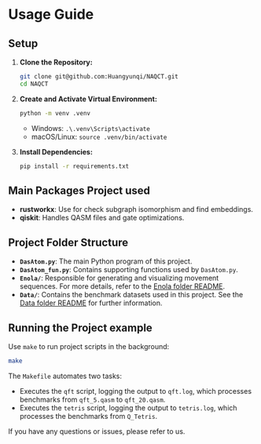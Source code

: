 
# Usage Guide

## Setup

1. **Clone the Repository:**

   ```bash
   git clone git@github.com:Huangyunqi/NAQCT.git
   cd NAQCT
   ```

2. **Create and Activate Virtual Environment:**

   ```bash
   python -m venv .venv
   ```

   - Windows: `.\.venv\Scripts\activate`
   - macOS/Linux: `source .venv/bin/activate`

3. **Install Dependencies:**

   ```bash
   pip install -r requirements.txt
   ```

## Main Packages Project used

- **rustworkx**: Use for check subgraph isomorphism and find embeddings.
- **qiskit**: Handles QASM files and gate optimizations.

## Project Folder Structure

- **`DasAtom.py`**: The main Python program of this project.
- **`DasAtom_fun.py`**: Contains supporting functions used by `DasAtom.py`.
- **`Enola/`**: Responsible for generating and visualizing movement sequences. For more details, refer to the [Enola folder README](Enola/README.md).
- **`Data/`**: Contains the benchmark datasets used in this project. See the [Data folder README](Data/README.md) for further information.


## Running the Project example

Use `make` to run project scripts in the background:

```bash
make
```

The `Makefile` automates two tasks:

- Executes the `qft` script, logging the output to `qft.log`, which processes benchmarks from `qft_5.qasm` to `qft_20.qasm`.
- Executes the `tetris` script, logging the output to `tetris.log`, which processes the benchmarks from `Q_Tetris`.


If you have any questions or issues, please refer to us.
